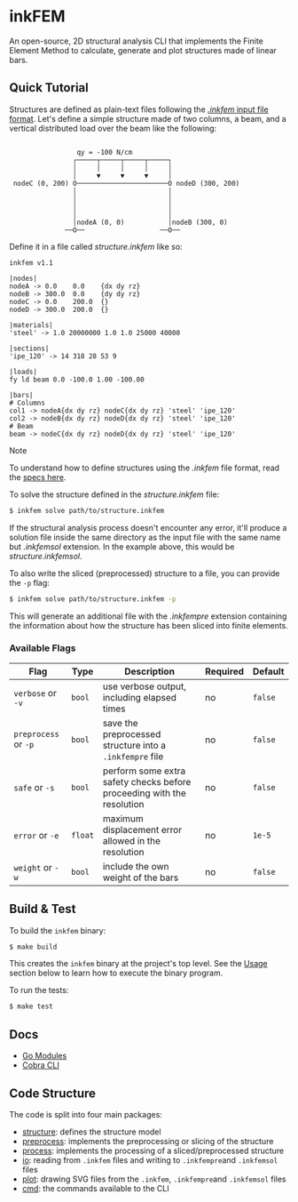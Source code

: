 # inkFEM

An open-source, 2D structural analysis CLI that implements the Finite Element Method to calculate, generate and plot structures made of linear bars.

## Quick Tutorial

Structures are defined as plain-text files following the [_.inkfem_ input file format](./io/README.md).
Let's define a simple structure made of two columns, a beam, and a vertical distributed load over the beam like the following:

```
                                                           
                 qy = -100 N/cm                           
                ┌─────┬─────┬─────┬─────┐                  
                │     │     │     │     │                  
                │     ▼     ▼     ▼     │                  
 nodeC (0, 200) O───────────────────────O nodeD (300, 200) 
                │                       │                              
                │                       │                        
                │                       │                  
                │                       │                  
                │nodeA (0, 0)           │nodeB (300, 0)    
              ──O──                   ──O──                
```

Define it in a file called _structure.inkfem_ like so:

```
inkfem v1.1

|nodes|
nodeA -> 0.0    0.0    {dx dy rz}
nodeB -> 300.0  0.0    {dy dy rz}
nodeC -> 0.0    200.0  {}
nodeD -> 300.0  200.0  {}

|materials|
'steel' -> 1.0 20000000 1.0 1.0 25000 40000

|sections|
'ipe_120' -> 14 318 28 53 9

|loads|
fy ld beam 0.0 -100.0 1.00 -100.00

|bars|
# Columns
col1 -> nodeA{dx dy rz} nodeC{dx dy rz} 'steel' 'ipe_120'
col2 -> nodeB{dx dy rz} nodeD{dx dy rz} 'steel' 'ipe_120'
# Beam
beam -> nodeC{dx dy rz} nodeD{dx dy rz} 'steel' 'ipe_120'
```

> [!NOTE]
> To understand how to define structures using the _.inkfem_ file format, read the [specs here](./io/README.md).

To solve the structure defined in the _structure.inkfem_ file:

```bash
$ inkfem solve path/to/structure.inkfem
```

If the structural analysis process doesn't encounter any error, it'll produce a solution file inside the same directory as the input file with the same name but _.inkfemsol_ extension.
In the example above, this would be _structure.inkfemsol_.

To also write the sliced (preprocessed) structure to a file, you can provide the `-p` flag:

```bash
$ inkfem solve path/to/structure.inkfem -p
```

This will generate an additional file with the _.inkfempre_ extension containing the information about how the structure has been sliced into finite elements.


### Available Flags

| Flag                 | Type    | Description                                                            | Required | Default |
| -------------------- | ------- | ---------------------------------------------------------------------- | -------- | ------- |
| `verbose` or `-v`    | `bool`  | use verbose output, including elapsed times                            | no       | `false` |
| `preprocess` or `-p` | `bool`  | save the preprocessed structure into a `.inkfempre` file               | no       | `false` |
| `safe` or `-s`       | `bool`  | perform some extra safety checks before proceeding with the resolution | no       | `false` |
| `error` or `-e`      | `float` | maximum displacement error allowed in the resolution                   | no       | `1e-5`  |
| `weight` or `-w`     | `bool`  | include the own weight of the bars                                     | no       | `false` |

## Build & Test

To build the `inkfem` binary:

```sh
$ make build
```

This creates the `inkfem` binary at the project's top level.
See the [Usage](#usage) section below to learn how to execute the binary program.

To run the tests:

```sh
$ make test
```

## Docs

- [Go Modules](https://go.dev/doc/modules/managing-dependencies)
- [Cobra CLI](https://github.com/spf13/cobra)

## Code Structure

The code is split into four main packages:

- [structure](./structure/README.md): defines the structure model
- [preprocess](./preprocess/README.md): implements the preprocessing or slicing of the structure
- [process](./process/README.md): implements the processing of a sliced/preprocessed structure
- [io](./io/README.md): reading from `.inkfem` files and writing to `.inkfempre`and `.inkfemsol` files
- [plot](): drawing SVG files from the `.inkfem`, `.inkfempre`and `.inkfemsol` files
- [cmd](): the commands available to the CLI
